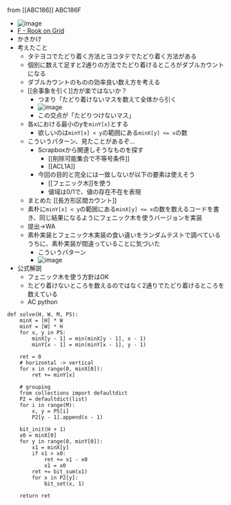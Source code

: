 
from [[ABC186]]
ABC186F
- ![image](https://gyazo.com/ecac49bfec2162e0a6e196eff9d3cd89/thumb/1000)
- [F - Rook on Grid](https://atcoder.jp/contests/abc186/tasks/abc186_f)
- かきかけ
- 考えたこと
    - タテヨコでたどり着く方法とヨコタテでたどり着く方法がある
    - 個別に数えて足すと2通りの方法でたどり着けるところがダブルカウントになる
    - ダブルカウントのものの効率良い数え方を考える
    - [[余事象を引く]]方が楽ではないか？
        - つまり「たどり着けないマスを数えて全体から引く
        - ![image](https://gyazo.com/0bfc6272ea8fb38766722b788bda44bb/thumb/1000)
        - この交点が「たどりつけないマス」
    - 各xにおける最小のyを`minY[x]`とする
        - 欲しいのは`minY[x] < y`の範囲にある`minX[y] <= x`の数
    - こういうパターン、見たことがあるぞ…
        - Scrapboxから関連しそうなものを探す
            - [[削除可能集合で不等号条件]]
            - [[ACL1A]]
        - 今回の目的と完全には一致しないが以下の要素は使えそう
            - [[フェニック木]]を使う
            - 値域は0/1で、値の存在不在を表現
    - まとめた [[長方形区間カウント]]
    - 素朴に`minY[x] < y`の範囲にある`minX[y] <= x`の数を数えるコードを書き、同じ結果になるようにフェニック木を使うバージョンを実装
    - 提出→WA
    - 素朴実装とフェニック木実装の食い違いをランダムテストで調べているうちに、素朴実装が間違っていることに気づいた
        - こういうパターン
        - ![image](https://gyazo.com/3fc29bf88b7be3fcc5ccbe6a7b25690e/thumb/1000)
- 公式解説
    - フェニック木を使う方針はOK
    - たどり着けないところを数えるのではなく2通りでたどり着けるところを数えている
    - AC
python

```
def solve(H, W, M, PS):
    minX = [H] * W
    minY = [W] * H
    for x, y in PS:
        minX[y - 1] = min(minX[y - 1], x - 1)
        minY[x - 1] = min(minY[x - 1], y - 1)

    ret = 0
    # horizontal -> vertical
    for x in range(0, minX[0]):
        ret += minY[x]

    # grouping
    from collections import defaultdict
    P2 = defaultdict(list)
    for i in range(M):
        x, y = PS[i]
        P2[y - 1].append(x - 1)

    bit_init(H + 1)
    x0 = minX[0]
    for y in range(0, minY[0]):
        x1 = minX[y]
        if x1 > x0:
            ret += x1 - x0
            x1 = x0
        ret += bit_sum(x1)
        for x in P2[y]:
            bit_set(x, 1)

    return ret
```


